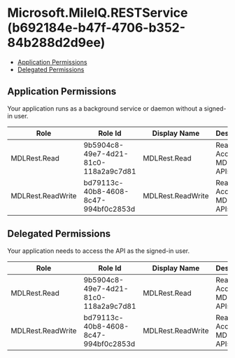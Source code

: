 # Microsoft.MileIQ.RESTService (b692184e-b47f-4706-b352-84b288d2d9ee)
- [Application Permissions](#application-permissions)
- [Delegated Permissions](#delegated-permissions)

## Application Permissions
Your application runs as a background service or daemon without a signed-in user.

| Role | Role Id | Display Name | Description |
|---|---|---|---|
| MDLRest.Read | 9b5904c8-49e7-4d21-81c0-118a2a9c7d81 | MDLRest.Read | Read Access To MDLRest APIs |
| MDLRest.ReadWrite | bd79113c-40b8-4608-8c47-994bf0c2853d | MDLRest.ReadWrite | Read Write Access To MDLRest APIs |

## Delegated Permissions
Your application needs to access the API as the signed-in user. 

| Role | Role Id | Display Name | Description |
|---|---|---|---|
| MDLRest.Read | 9b5904c8-49e7-4d21-81c0-118a2a9c7d81 | MDLRest.Read | Read Access To MDLRest APIs |
| MDLRest.ReadWrite | bd79113c-40b8-4608-8c47-994bf0c2853d | MDLRest.ReadWrite | Read Write Access To MDLRest APIs |

